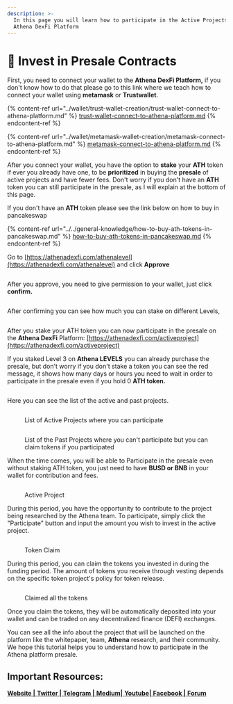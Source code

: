 ```yaml
---
description: >-
  In this page you will learn how to participate in the Active Projects in
  Athena DexFi Platform
---
```


# 🚀 Invest in Presale Contracts

First, you need to connect your wallet to the **Athena DexFi Platform,** if you don't know how to do that please go to this link where we teach how to connect your wallet using **metamask** or **Trustwallet**.

{% content-ref url="../wallet/trust-wallet-creation/trust-wallet-connect-to-athena-platform.md" %}
[trust-wallet-connect-to-athena-platform.md](../wallet/trust-wallet-creation/trust-wallet-connect-to-athena-platform.md)
{% endcontent-ref %}

{% content-ref url="../wallet/metamask-wallet-creation/metamask-connect-to-athena-platform.md" %}
[metamask-connect-to-athena-platform.md](../wallet/metamask-wallet-creation/metamask-connect-to-athena-platform.md)
{% endcontent-ref %}

After you connect your wallet, you have the option to **stake** your **ATH** token if ever you already have one, to be **prioritized** in buying the **presale** of active projects and have fewer fees. Don't worry if you don't have an **ATH** token you can still participate in the presale, as I will explain at the bottom of this page.

If you don't have an **ATH** token please see the link below on how to buy in pancakeswap

{% content-ref url="../../general-knowledge/how-to-buy-ath-tokens-in-pancakeswap.md" %}
[how-to-buy-ath-tokens-in-pancakeswap.md](../../general-knowledge/how-to-buy-ath-tokens-in-pancakeswap.md)
{% endcontent-ref %}

Go to [https://athenadexfi.com/athenalevel](https://athenadexfi.com/athenalevel) and click **Approve**

<figure><img src="../../../.gitbook/assets/approve.PNG" alt=""><figcaption></figcaption></figure>

After you approve, you need to give permission to your wallet, just click **confirm.**

<figure><img src="../../../.gitbook/assets/confirm.PNG" alt=""><figcaption></figcaption></figure>

After confirming you can see how much you can stake on different Levels,

<figure><img src="../../../.gitbook/assets/Athena Levels (1).PNG" alt=""><figcaption></figcaption></figure>

After you stake your ATH token you can now participate in the presale on the **Athena DexFi** Platform: [https://athenadexfi.com/activeproject](https://athenadexfi.com/activeproject)

If you staked Level 3 on **Athena LEVELS** you can already purchase the presale, but don't worry if you don't stake a token you can see the red message, it shows how many days or hours you need to wait in order to participate in the presale even if you hold 0 **ATH token.**

<figure><img src="../../../.gitbook/assets/participate.PNG" alt=""><figcaption></figcaption></figure>

Here you can see the list of the active and past projects.

<figure><img src="../../../.gitbook/assets/Active Projects 1.PNG" alt=""><figcaption><p>List of Active Projects where you can participate</p></figcaption></figure>

<figure><img src="../../../.gitbook/assets/Past Projects.PNG" alt=""><figcaption><p>List of the Past Projects where you can't participate but you can claim tokens if you participated</p></figcaption></figure>

When the time comes, you will be able to Participate in the presale even without staking ATH token, you just need to have **BUSD or BNB** in your wallet for contribution and fees.

<figure><img src="../../../.gitbook/assets/Active Project.PNG" alt=""><figcaption><p>Active Project</p></figcaption></figure>

During this period, you have the opportunity to contribute to the project being researched by the Athena team. To participate, simply click the "Participate" button and input the amount you wish to invest in the active project.

<figure><img src="../../../.gitbook/assets/Active Project-Claim.PNG" alt=""><figcaption><p>Token Claim</p></figcaption></figure>

During this period, you can claim the tokens you invested in during the funding period. The amount of tokens you receive through vesting depends on the specific token project's policy for token release.

<figure><img src="../../../.gitbook/assets/Active Projects-Claimed.PNG" alt=""><figcaption><p>Claimed all the tokens</p></figcaption></figure>

Once you claim the tokens, they will be automatically deposited into your wallet and can be traded on any decentralized finance (DEFI) exchanges.

You can see all the info about the project that will be launched on the platform like the whitepaper, team, **Athena** research, and their community. We hope this tutorial helps you to understand how to participate in the Athena platform presale.

## Important Resources:

[**Website |** ](https://athenadexfi.io/)[**Twitter |** ](https://twitter.com/AthenaDexFi)[**Telegram |** ](https://t.me/AthenaDexFi)[**Medium|** ](https://medium.com/@AthenaDexFi)[**Youtube|** ](https://www.youtube.com/@AthenaDexFi)[**Facebook |** ](https://www.facebook.com/AthenaDexFi)[**Forum**](https://forum.athenacryptobank.io/)
